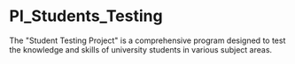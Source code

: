 # PI_Students_Testing
The "Student Testing Project" is a comprehensive program designed to test the knowledge and skills of university students in various subject areas.
